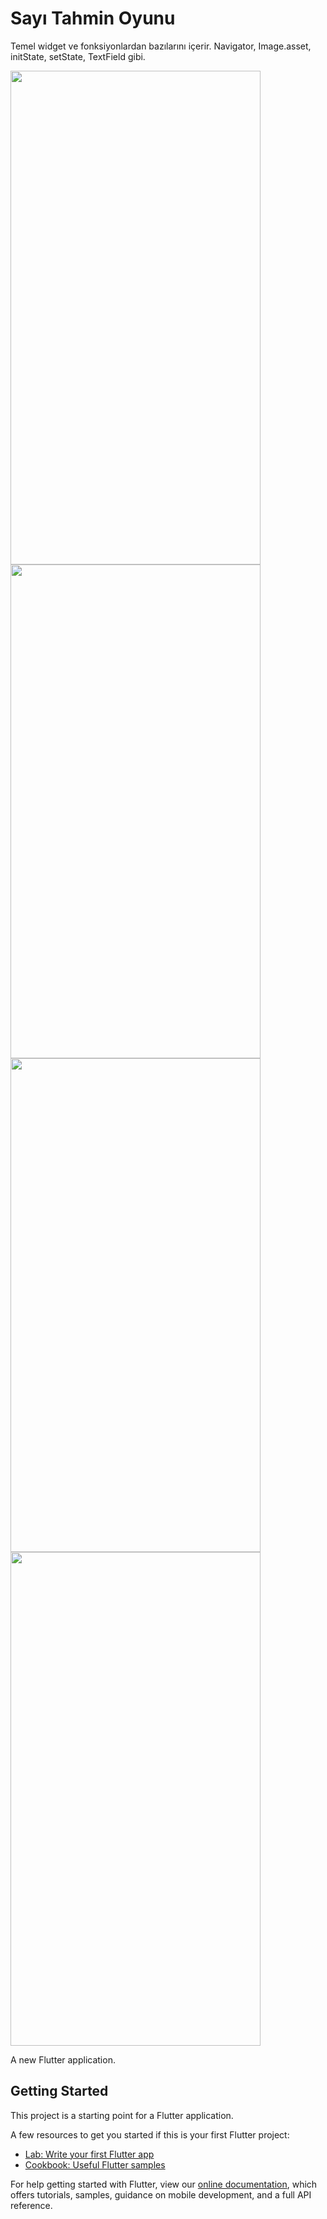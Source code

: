 # Sayı Tahmin Oyunu

Temel widget ve fonksiyonlardan bazılarını içerir. Navigator, Image.asset, initState, setState, TextField gibi.

<img src="https://user-images.githubusercontent.com/49512381/112228880-0a64ae80-8c43-11eb-8d2c-1a80e254b0d9.png" width="400" height="790" style="max-width:100%;">
<img src="https://user-images.githubusercontent.com/49512381/112228840-f9b43880-8c42-11eb-99ce-5673153a6ff5.png" width="400" height="790" style="max-width:100%;">
<img src="https://user-images.githubusercontent.com/49512381/112228849-fcaf2900-8c42-11eb-9b9e-caaa0d3f1406.png" width="400" height="790" style="max-width:100%;">
<img src="https://user-images.githubusercontent.com/49512381/112228851-fde05600-8c42-11eb-83dc-2aa282ab3b4a.png" width="400" height="790" style="max-width:100%;">

A new Flutter application.

## Getting Started

This project is a starting point for a Flutter application.

A few resources to get you started if this is your first Flutter project:

- [Lab: Write your first Flutter app](https://flutter.dev/docs/get-started/codelab)
- [Cookbook: Useful Flutter samples](https://flutter.dev/docs/cookbook)

For help getting started with Flutter, view our
[online documentation](https://flutter.dev/docs), which offers tutorials,
samples, guidance on mobile development, and a full API reference.
